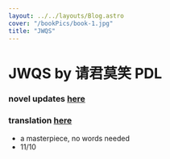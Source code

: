 ```yaml
---
layout: ../../layouts/Blog.astro
cover: "/bookPics/book-1.jpg"
title: "JWQS"
---
```


# JWQS by 请君莫笑 PDL
### novel updates **[here](https://www.novelupdates.com/series/clear-and-muddy-loss-of-love/)**
### translation **[here](https://drive.google.com/drive/folders/1GVVb2LGSfKmv7fZh9whXbCIXXohaBCnj)**
- a masterpiece, no words needed
- 11/10